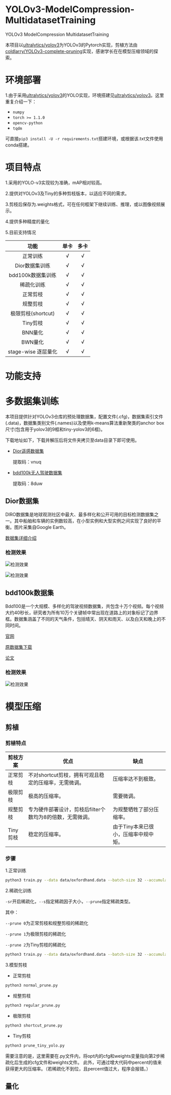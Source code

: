 # YOLOv3-ModelCompression-MultidatasetTraining
YOLOv3 ModelCompression MultidatasetTraining

本项目以[ultralytics/yolov3](https://github.com/ultralytics/yolov3)为YOLOv3的Pytorch实现，剪植方法由[coldlarry/YOLOv3-complete-pruning](https://github.com/coldlarry/YOLOv3-complete-pruning)实现，感谢学长在在模型压缩领域的探索。


# 环境部署
1.由于采用[ultralytics/yolov3](https://github.com/ultralytics/yolov3)的YOLO实现，环境搭建见[ultralytics/yolov3](https://github.com/ultralytics/yolov3)。这里重复介绍一下：

- `numpy`
- `torch >= 1.1.0`
- `opencv-python`
- `tqdm`

可直接`pip3 install -U -r requirements.txt`搭建环境，或根据该.txt文件使用conda搭建。

# 项目特点

1.采用的YOLO-v3实现较为准确，mAP相对较高。

2.提供对YOLOv3及Tiny的多种剪枝版本，以适应不同的需求。

3.剪枝后保存为.weights格式，可在任何框架下继续训练、推理，或以图像视频展示。

4.提供多种精度的量化

5.目前支持情况

|<center>功能</center>|<center>单卡</center>|<center>多卡</center>|
| --- | --- | --- |
|<center>正常训练</center>|<center>√</center>|<center>√</center>|
|<center>Dior数据集训练</center>|<center>√</center>|<center>√</center>|
|<center>bdd100k数据集训练</center>|<center>√</center>|<center>√</center>|
|<center>稀疏化训练</center>|<center>√</center>|<center>√</center>  |
|<center>正常剪枝</center>|<center>√</center>|<center>√</center>|
|<center>规整剪枝</center>  | <center>√</center> |<center>√</center>  |
|<center>极限剪枝(shortcut)</center>  | <center>√</center> | <center>√</center> |
|<center>Tiny剪枝</center>|<center>√</center>|<center>√</center>  |
|<center>BNN量化</center>|<center>√</center>|<center>√</center>  |
|<center>BWN量化</center>|<center>√</center>|<center>√</center>  |
|<center>stage-wise 逐层量化</center>|<center>√</center>|<center>√</center>  |

# 功能支持

# 多数据集训练

本项目提供针对YOLOv3仓库的预处理数据集，配置文件(.cfg)，数据集索引文件(.data)，数据集类别文件(.names)以及使用k-means算法重新聚类的anchor box尺寸(包含用于yolov3的9框和tiny-yolov3的6框)。

下载地址如下，下载并解压后将文件夹拷贝至data目录下即可使用。

- [Dior遥感数据集](https://pan.baidu.com/s/1z0IQPBN16I-EctjwN9Idyg)
  
  提取码：vnuq
- [bdd100k无人驾驶数据集](https://pan.baidu.com/s/157Md2qeFgmcOv5UmnIGI_g)
  
  提取码：8duw
  
## Dior数据集
DIRO数据集是地球观测社区中最大、最多样化和公开可用的目标检测数据集之一。其中船舶和车辆的实例数较高，在小型实例和大型实例之间实现了良好的平衡。图片采集自Google Earth。

[数据集详细介绍](https://cloud.tencent.com/developer/article/1509762)

### 检测效果
![检测效果](https://github.com/SpursLipu/YOLOv3-ModelCompression-MultidatasetTraining/blob/master/image_in_readme/2.jpg)

![检测效果](https://github.com/SpursLipu/YOLOv3-ModelCompression-MultidatasetTraining/blob/master/image_in_readme/3.jpg)

## bdd100k数据集
Bdd100是一个大规模、多样化的驾驶视频数据集，共包含十万个视频。每个视频大约40秒长，研究者为所有10万个关键帧中常出现在道路上的对象标记了边界框。数据集涵盖了不同的天气条件，包括晴天、阴天和雨天、以及白天和晚上的不同时间。

[官网](http://bair.berkeley.edu/blog/2018/05/30/bdd/)

[原数据集下载](http://bdd-data.berkeley.edu)

[论文](https://arxiv.org/abs/1805.04687)

### 检测效果
![检测效果](https://github.com/SpursLipu/YOLOv3-ModelCompression-MultidatasetTraining/blob/master/image_in_readme/1.jpg)

# 模型压缩

## 剪植

### 剪植特点
|剪枝方案 |<center>优点</center>|<center>缺点</center> |
| --- | --- | --- |
|正常剪枝 |不对shortcut剪枝，拥有可观且稳定的压缩率，无需微调。  |压缩率达不到极致。  |
|极限剪枝 |极高的压缩率。  |需要微调。  |
|规整剪枝 |专为硬件部署设计，剪枝后filter个数均为8的倍数，无需微调。 | 为规整牺牲了部分压缩率。 |
|Tiny剪枝 |稳定的压缩率。  |由于Tiny本来已很小，压缩率中规中矩。  |


### 步骤

1.正常训练

```bash
python3 train.py --data data/oxfordhand.data --batch-size 32 --accumulate 1 --weights weights/yolov3.weights --cfg cfg/yolov3-hand.cfg
```

2.稀疏化训练

`-sr`开启稀疏化，`--s`指定稀疏因子大小，`--prune`指定稀疏类型。

其中：

`--prune 0`为正常剪枝和规整剪枝的稀疏化

`--prune 1`为极限剪枝的稀疏化

`--prune 2`为Tiny剪枝的稀疏化

```bash
python3 train.py --data data/oxfordhand.data --batch-size 32 --accumulate 1 --weights weights/yolov3.weights --cfg cfg/yolov3-hand.cfg -sr --s 0.001 --prune 0 
```

3.模型剪枝

- 正常剪枝
```bash
python3 normal_prune.py
```
- 规整剪枝
```bash
python3 regular_prune.py
```
- 极限剪枝
```bash
python3 shortcut_prune.py
```
- Tiny剪枝
```bash
python3 prune_tiny_yolo.py
```
需要注意的是，这里需要在.py文件内，将opt内的cfg和weights变量指向第2步稀疏化后生成的cfg文件和weights文件。
此外，可通过增大代码中percent的值来获得更大的压缩率。（若稀疏化不到位，且percent值过大，程序会报错。）

## 量化


